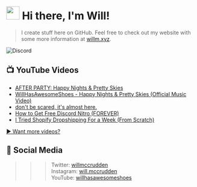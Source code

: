 # <img src="https://media.giphy.com/media/hvRJCLFzcasrR4ia7z/giphy.gif" width="35px"> Hi there, I'm Will!
> I create stuff here on GitHub. Feel free to check out my website with some more information at [willm.xyz](https://willm.xyz).

![Discord](https://img.shields.io/discord/339188357253038092?color=7289DA&logo=discord&style=for-the-badge)

## 📺 YouTube Videos
<!-- YOUTUBE:START -->
- [AFTER PARTY: Happy Nights & Pretty Skies](https://www.youtube.com/watch?v=RSCXppZN3LU)
- [WillHasAwesomeShoes - Happy Nights & Pretty Skies (Official Music Video)](https://www.youtube.com/watch?v=UBiapA_EJbY)
- [don't be scared, it's almost here.](https://www.youtube.com/watch?v=sL5aLiR3Em0)
- [How to Get Free Discord Nitro (FOREVER)](https://www.youtube.com/watch?v=GvaduM3Q6dU)
- [I Tried Shopify Dropshipping For a Week (From Scratch)](https://www.youtube.com/watch?v=qYay57ph0ro)
<!-- YOUTUBE:END -->

[▶ Want more videos?](https://yt.willm.xyz/videos)
## 👤 Social Media
>>> Twitter: [willmccrudden](https://twitter.com/willmccrudden) <br>
Instagram: [will.mccrudden](https://instagram.com/will.mccrudden) <br>
YouTube: [willhasawesomeshoes](https://yt.willm.xyz)
<!--![Stats](https://github-readme-stats.vercel.app/api/top-langs/?username=whasonyt&layout=compact&theme=dark)
<!--
**whasonyt/whasonyt** is a ✨ _special_ ✨ repository because its `README.md` (this file) appears on your GitHub profile.

Here are some ideas to get you started:

- 🔭 I’m currently working on ...
- 🌱 I’m currently learning ...
- 👯 I’m looking to collaborate on ...
- 🤔 I’m looking for help with ...
- 💬 Ask me about ...
- 📫 How to reach me: ...
- 😄 Pronouns: ...
- ⚡ Fun fact: ...
-->

